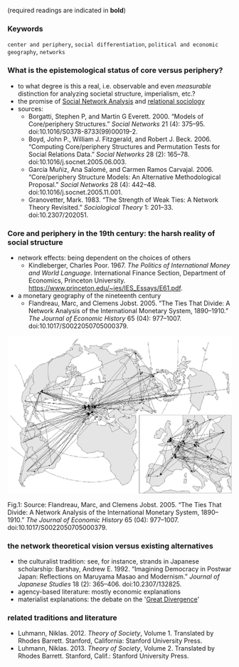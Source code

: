 (required readings are indicated in **bold**)

### Keywords
`center and periphery`, `social differentiation`, `political and economic geography`, `networks`

### What is the epistemological status of core versus periphery?
* to what degree is this a real, i.e. observable and even *measurable* distinction for analyzing societal structure, imperialism, etc.?
* the promise of [Social Network Analysis](https://en.wikipedia.org/wiki/Social_network_analysis) and [relational sociology](https://en.wikipedia.org/wiki/Harrison_White)
* sources:
  * Borgatti, Stephen P, and Martin G Everett. 2000. “Models of Core/periphery Structures.” *Social Networks* 21 (4): 375–95. doi:10.1016/S0378-8733(99)00019-2.
  * Boyd, John P., William J. Fitzgerald, and Robert J. Beck. 2006. “Computing Core/periphery Structures and Permutation Tests for Social Relations Data.” *Social Networks* 28 (2): 165–78. doi:10.1016/j.socnet.2005.06.003.
  * García Muñiz, Ana Salomé, and Carmen Ramos Carvajal. 2006. “Core/periphery Structure Models: An Alternative Methodological Proposal.” *Social Networks* 28 (4): 442–48. doi:10.1016/j.socnet.2005.11.001.
  * Granovetter, Mark. 1983. “The Strength of Weak Ties: A Network Theory Revisited.” *Sociological Theory* 1: 201–33. doi:10.2307/202051.

### Core and periphery in the 19th century: the harsh reality of social structure
* network effects: being dependent on the choices of others
  * Kindleberger, Charles Poor. 1967. *The Politics of International Money and World Language*. International Finance Section, Department of Economics, Princeton University. https://www.princeton.edu/~ies/IES_Essays/E61.pdf.
* a monetary geography of the nineteenth century
  * Flandreau, Marc, and Clemens Jobst. 2005. “The Ties That Divide: A Network Analysis of the International Monetary System, 1890–1910.” *The Journal of Economic History* 65 (04): 977–1007. doi:10.1017/S0022050705000379.
  
![the monetary geography of 1900](/flandreaujobstEHR.png)

Fig.1: Source: Flandreau, Marc, and Clemens Jobst. 2005. “The Ties That Divide: A Network Analysis of the International Monetary System, 1890–1910.” *The Journal of Economic History* 65 (04): 977–1007. doi:10.1017/S0022050705000379.


### the network theoretical vision versus existing alternatives
* the culturalist tradition: see, for instance, strands in Japanese scholarship: Barshay, Andrew E. 1992. “Imagining Democracy in Postwar Japan: Reflections on Maruyama Masao and Modernism.” *Journal of Japanese Studies* 18 (2): 365–406. doi:10.2307/132825.
* agency-based literature: mostly economic explanations
* materialist explanations: the debate on the '[Great Divergence](https://en.wikipedia.org/wiki/Great_Divergence)'

### related traditions and literature
* Luhmann, Niklas. 2012. *Theory of Society*, Volume 1. Translated by Rhodes Barrett. Stanford, California: Stanford University Press.
* Luhmann, Niklas. 2013. *Theory of Society*, Volume 2. Translated by Rhodes Barrett. Stanford, Calif.: Stanford University Press.
